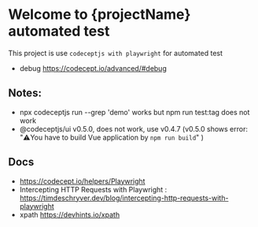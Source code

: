 # Welcome to {projectName} automated test

This project is use `codeceptjs with playwright` for automated test


- debug https://codecept.io/advanced/#debug

## Notes:
- npx codeceptjs run --grep 'demo' works but npm run test:tag does not work
- @codeceptjs/ui v0.5.0, does not work, use v0.4.7 (v0.5.0 shows error: "⚠️You have to build Vue application by `npm run build`" )

## Docs
- https://codecept.io/helpers/Playwright
- Intercepting HTTP Requests with Playwright : https://timdeschryver.dev/blog/intercepting-http-requests-with-playwright
- xpath https://devhints.io/xpath